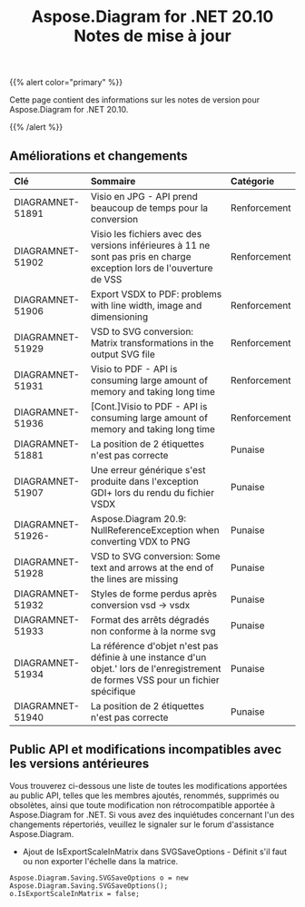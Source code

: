 ﻿---
title: Aspose.Diagram for .NET 20.10 Notes de mise à jour
type: docs
weight: 10
url: /fr/net/aspose-diagram-for-net-20-10-release-notes/
---
{{% alert color="primary" %}}

Cette page contient des informations sur les notes de version pour Aspose.Diagram for .NET 20.10.

{{% /alert %}}
## **Améliorations et changements**  ##

|**Clé**|**Sommaire**|**Catégorie**|
|:- |:- |:- |
|DIAGRAMNET-51891|Visio en JPG - API prend beaucoup de temps pour la conversion|Renforcement|
|DIAGRAMNET-51902|Visio les fichiers avec des versions inférieures à 11 ne sont pas pris en charge exception lors de l'ouverture de VSS|Renforcement|
|DIAGRAMNET-51906|Export VSDX to PDF: problems with line width, image and dimensioning|Renforcement|
|DIAGRAMNET-51929|VSD to SVG conversion: Matrix transformations in the output SVG file|Renforcement|
|DIAGRAMNET-51931|Visio to PDF - API is consuming large amount of memory and taking long time|Renforcement|
|DIAGRAMNET-51936|[Cont.]Visio to PDF - API is consuming large amount of memory and taking long time|Renforcement|
|DIAGRAMNET-51881|La position de 2 étiquettes n'est pas correcte|Punaise|
|DIAGRAMNET-51907|Une erreur générique s'est produite dans l'exception GDI+ lors du rendu du fichier VSDX|Punaise|
|DIAGRAMNET-51926-|Aspose.Diagram 20.9: NullReferenceException when converting VDX to PNG|Punaise|
|DIAGRAMNET-51928|VSD to SVG conversion: Some text and arrows at the end of the lines are missing|Punaise|
|DIAGRAMNET-51932|Styles de forme perdus après conversion vsd -> vsdx|Punaise|
|DIAGRAMNET-51933|Format des arrêts dégradés non conforme à la norme svg|Punaise|
|DIAGRAMNET-51934|La référence d'objet n'est pas définie à une instance d'un objet.' lors de l'enregistrement de formes VSS pour un fichier spécifique|Punaise|
|DIAGRAMNET-51940|La position de 2 étiquettes n'est pas correcte|Punaise|

## **Public API et modifications incompatibles avec les versions antérieures**  ##
Vous trouverez ci-dessous une liste de toutes les modifications apportées au public API, telles que les membres ajoutés, renommés, supprimés ou obsolètes, ainsi que toute modification non rétrocompatible apportée à Aspose.Diagram for .NET. Si vous avez des inquiétudes concernant l'un des changements répertoriés, veuillez le signaler sur le forum d'assistance Aspose.Diagram.

 * Ajout de IsExportScaleInMatrix dans SVGSaveOptions - Définit s'il faut ou non exporter l'échelle dans la matrice.
```
Aspose.Diagram.Saving.SVGSaveOptions o = new Aspose.Diagram.Saving.SVGSaveOptions();
o.IsExportScaleInMatrix = false;
```
